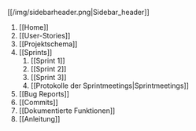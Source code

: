 ﻿[[/img/sidebarheader.png|Sidebar_header]]

1. [[Home]]
2. [[User-Stories]]
3. [[Projektschema]]
4. [[Sprints]]
    1. [[Sprint 1]]
    2. [[Sprint 2]]
    3. [[Sprint 3]]
    4. [[Protokolle der Sprintmeetings|Sprintmeetings]]
8. [[Bug Reports]]
9. [[Commits]]
10. [[Dokumentierte Funktionen]]
11. [[Anleitung]]
